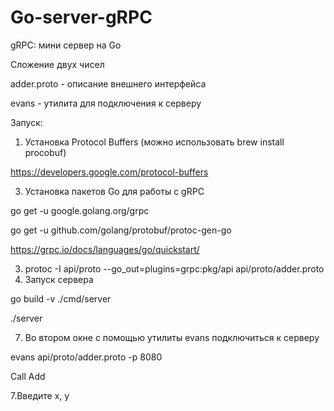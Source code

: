 # Go-server-gRPC
gRPC: мини сервер на Go


Сложение двух чисел

adder.proto - описание внешнего интерфейса

evans - утилита для подключения к серверу

Запуск:
1. Установка Protocol Buffers (можно использовать brew install procobuf) 

https://developers.google.com/protocol-buffers

3. Установка пакетов Go для работы с gRPC

go get -u google.golang.org/grpc

go get -u github.com/golang/protobuf/protoc-gen-go

https://grpc.io/docs/languages/go/quickstart/

3. protoc -I api/proto --go_out=plugins=grpc:pkg/api api/proto/adder.proto
4. Запуск сервера

go build -v ./cmd/server

./server

7. Во втором окне с помощью утилиты evans подключиться к серверу

evans api/proto/adder.proto -p 8080

Call Add

7.Введите x, y
